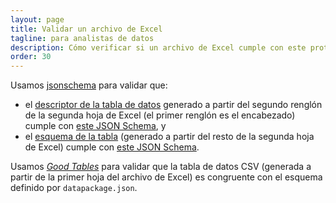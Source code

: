 ```yaml
---
layout: page
title: Validar un archivo de Excel
tagline: para analistas de datos
description: Cómo verificar si un archivo de Excel cumple con este protocolo
order: 30
---
```


Usamos [jsonschema](https://github.com/Julian/jsonschema) para validar que:

- el [descriptor de la tabla de datos](http://frictionlessdata.io/specs/tabular-data-resource/) generado a partir del segundo renglón de la segunda hoja de Excel (el primer renglón es el encabezado) cumple con [este JSON Schema](http://frictionlessdata.io/schemas/tabular-data-resource.json), y
- el [esquema de la tabla](http://frictionlessdata.io/specs/table-schema/) (generado a partir del resto de la segunda hoja de Excel) cumple con [este JSON Schema](http://frictionlessdata.io/schemas/table-schema.json).

Usamos [_Good Tables_](https://github.com/frictionlessdata/goodtables-py) para validar que la tabla de datos CSV (generada a partir de la primer hoja del archivo de Excel) es congruente con el esquema definido por `datapackage.json`.
